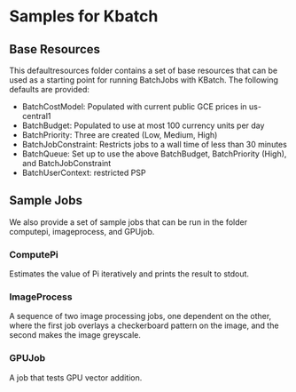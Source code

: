 # Samples for Kbatch

## Base Resources

This defaultresources folder contains a set of base resources that can be used as a starting point for
running BatchJobs with KBatch. The following defaults are provided:

* BatchCostModel: Populated with current public GCE prices in us-central1
* BatchBudget: Populated to use at most 100 currency units per day
* BatchPriority: Three are created (Low, Medium, High)
* BatchJobConstraint: Restricts jobs to a wall time of less than 30 minutes
* BatchQueue: Set up to use the above BatchBudget, BatchPriority (High), and BatchJobConstraint 
* BatchUserContext: restricted PSP

## Sample Jobs

We also provide a set of sample jobs that can be run in the folder computepi, imageprocess, and GPUjob.

### ComputePi

Estimates the value of Pi iteratively and prints the result to stdout.

### ImageProcess

A sequence of two image processing jobs, one dependent on the other, where the first job overlays a
checkerboard pattern on the image, and the second makes the image greyscale.

### GPUJob

A job that tests GPU vector addition.

